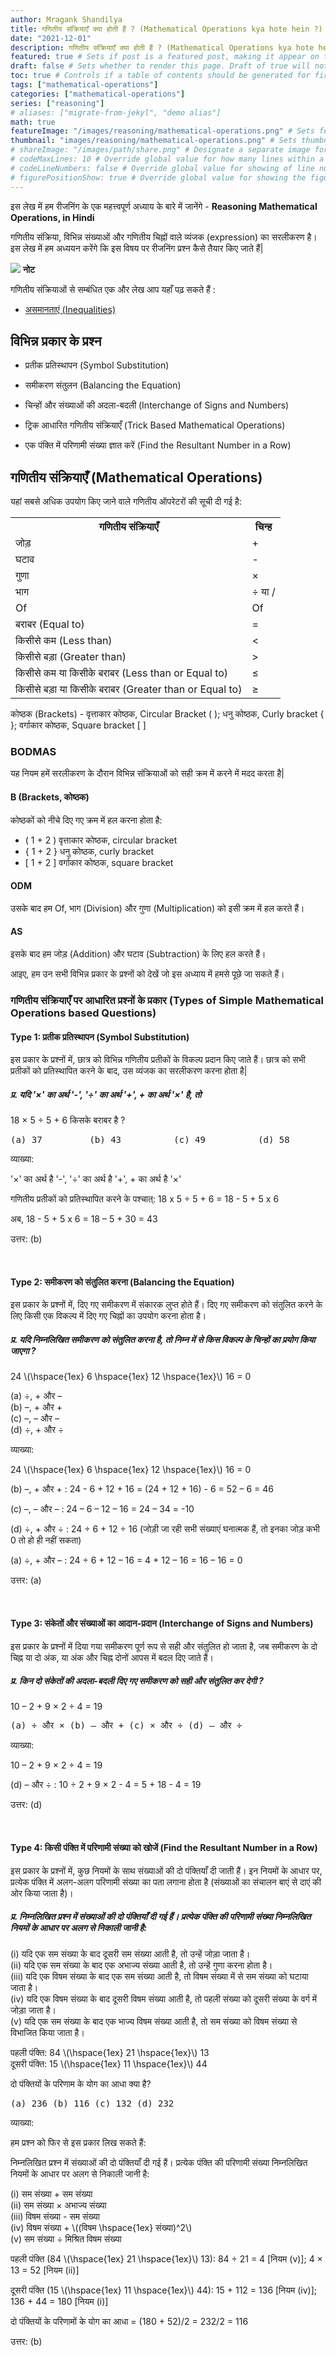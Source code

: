 ```yaml
---
author: Mragank Shandilya
title: गणितीय संक्रियाएँ क्या होती हैं ? (Mathematical Operations kya hote hein ?)
date: "2021-12-01"
description: गणितीय संक्रियाएँ क्या होती हैं ? (Mathematical Operations kya hote hein ?) # Description used for search engine.
featured: true # Sets if post is a featured post, making it appear on the sidebar. A featured post won't be listed on the sidebar if it's the current page
draft: false # Sets whether to render this page. Draft of true will not be rendered.
toc: true # Controls if a table of contents should be generated for first-level links automatically.
tags: ["mathematical-operations"]
categories: ["mathematical-operations"]
series: ["reasoning"]
# aliases: ["migrate-from-jekyl", "demo alias"]
math: true
featureImage: "/images/reasoning/mathematical-operations.png" # Sets featured image on blog post.
thumbnail: "images/reasoning/mathematical-operations.png" # Sets thumbnail image appearing inside card on homepage. I will keep it the same as featureImage.
# shareImage: "/images/path/share.png" # Designate a separate image for social media sharing.
# codeMaxLines: 10 # Override global value for how many lines within a code block before auto-collapsing.
# codeLineNumbers: false # Override global value for showing of line numbers within code block.
# figurePositionShow: true # Override global value for showing the figure label.
---
```


इस लेख में हम रीजनिंग के एक महत्त्वपूर्ण अध्याय के बारे में जानेंगे - <strong>Reasoning Mathematical Operations, in Hindi</strong>

गणितीय संक्रिया, विभिन्न संख्याओं और गणितीय चिह्नों वाले व्यंजक (expression) का सरलीकरण है। इस लेख में हम अध्ययन करेंगे कि इस विषय पर रीजनिंग प्रश्न कैसे तैयार किए जाते हैं| 

 <div class="toc-mak">
  <img src="../../../images/pencil.png">
  <b>नोट</b><br>

गणितीय संक्रियाओं से सम्बंधित एक और लेख आप यहाँ पढ़ सकते हैं :
* <a href="../inequalities-in-reasoning" title="Mathematical Operations" class="mak-link">असमानताएं (Inequalities)</a> 
</div>

## विभिन्न प्रकार के प्रश्न

* प्रतीक प्रतिस्थापन (Symbol Substitution)

* समीकरण संतुलन (Balancing the Equation)

* चिन्हों और संख्याओं की अदला-बदली (Interchange of Signs and Numbers)

* ट्रिक आधारित गणितीय संक्रियाएँ (Trick Based Mathematical Operations)

* एक पंक्ति में परिणामी संख्या ज्ञात करें (Find the Resultant Number in a Row)


## गणितीय संक्रियाएँ (Mathematical Operations)

यहां सबसे अधिक उपयोग किए जाने वाले गणितीय ऑपरेटरों की सूची दी गई है:

<table>
  <tr>
    <th>गणितीय संक्रियाएँ</th>
    <th>चिन्ह</th>
  </tr>
  <tr>
    <td>जोड़</td>
    <td>+</td>
  </tr>
  <tr>
    <td>घटाव</td>
    <td>-</td>
  </tr>
  <tr>
    <td>गुणा</td>
    <td>×</td>
  </tr>
  <tr>
    <td>भाग</td>
    <td>÷ या /</td>
  </tr>
  <tr>
    <td>Of</td>
    <td>Of</td>
  </tr>
  <tr>
    <td>बराबर (Equal to)</td>
    <td>=</td>
  </tr>
    <tr>
    <td>किसीसे कम (Less than)</td>
    <td><</td>
  </tr>
    <tr>
    <td>किसीसे बड़ा (Greater than)</td>
    <td>></td>
  </tr>
    <tr>
    <td>किसीसे कम या किसीके बराबर (Less than or Equal to)</td>
    <td>≤</td>
  </tr>
    <tr>
    <td>किसीसे बड़ा या किसीके बराबर (Greater than or Equal to)</td>
    <td>≥</td>
  </tr>
  </table>

कोष्ठक (Brackets) - वृत्ताकार कोष्ठक, Circular Bracket ( ); धनु कोष्ठक, Curly bracket { }; वर्गाकार कोष्ठक, Square bracket [ ]


### BODMAS

यह नियम हमें सरलीकरण के दौरान विभिन्न संक्रियाओं को सही क्रम में करने में मदद करता है| 

#### B (Brackets, कोष्ठक)

कोष्ठकों को नीचे दिए गए क्रम में हल करना होता है:
* ( 1 + 2 ) वृत्ताकार कोष्ठक, circular bracket
* { 1 + 2 } धनु कोष्ठक, curly bracket
* [ 1 + 2 ] वर्गाकार कोष्ठक, square bracket

#### ODM

उसके बाद हम Of, भाग (Division) और गुणा (Multiplication) को इसी क्रम में हल करते हैं।

#### AS

इसके बाद हम जोड़ (Addition) और घटाव (Subtraction) के लिए हल करते हैं।


आइए, हम उन सभी विभिन्न प्रकार के प्रश्नों को देखें जो इस अध्याय में हमसे पूछे जा सकते हैं।

### गणितीय संक्रियाएँ पर आधारित प्रश्नों के प्रकार (Types of Simple Mathematical Operations based Questions)

#### Type 1: प्रतीक प्रतिस्थापन (Symbol Substitution)

इस प्रकार के प्रश्नों में, छात्र को विभिन्न गणितीय प्रतीकों के विकल्प प्रदान किए जाते हैं। छात्र को सभी प्रतीकों को प्रतिस्थापित करने के बाद, उस व्यंजक का सरलीकरण करना होता है|  

##### प्र. यदि '×' का अर्थ '-', '÷' का अर्थ '+', + का अर्थ '×' है, तो 
18 × 5 ÷ 5 + 6 किसके बराबर है ?
<pre>(a) 37         (b) 43          (c) 49          (d) 58</pre>

व्याख्या:<br>
<div class="Exp">

'×' का अर्थ है '-', '÷' का अर्थ है '+', + का अर्थ है '×'

गणितीय प्रतीकों को प्रतिस्थापित करने के पश्चात्: 18 x 5 ÷ 5 + 6 = 18 - 5 + 5 x 6

अब, 18 - 5 + 5 x 6 = 18 – 5 + 30 = 43

उत्तर: (b)
</div> <br>

#### Type 2: समीकरण को संतुलित करना (Balancing the Equation)

इस प्रकार के प्रश्नों में, दिए गए समीकरण में संकारक लुप्त होते हैं। दिए गए समीकरण को संतुलित करने के लिए किसी एक विकल्प में दिए गए चिह्नों का उपयोग करना होता है।

##### प्र. यदि निम्नलिखित समीकरण को संतुलित करना है, तो निम्न में से किस विकल्प के चिन्हों का प्रयोग किया जाएगा ? 
<p> 24 \(\hspace{1ex} 6 \hspace{1ex} 12 \hspace{1ex}\) 16 = 0 </p>
(a) ÷, + और – <br>
(b) –, + और + <br>
(c) –, – और – <br>
(d) ÷, + और ÷

व्याख्या:<br>
<div class="Exp">

<p> 24 \(\hspace{1ex} 6 \hspace{1ex} 12 \hspace{1ex}\) 16 = 0 </p>

(b) –, + और + : 24 -  6 + 12 + 16 = (24 + 12 + 16) -  6 = 52 – 6 = 46	

(c) –, – और – :	 24 – 6 – 12 – 16 = 24 – 34 = -10

(d) ÷, + और ÷ : 24 ÷ 6 + 12 ÷ 16 (जोड़ी जा रही सभी संख्याएं घनात्मक हैं, तो इनका जोड़ कभी 0 तो हो ही नहीं सकता) 

(a) ÷, + और – : 24 ÷ 6 + 12 – 16 = 4 + 12 – 16 = 16 – 16 = 0

उत्तर: (a)
</div> <br>

#### Type 3: संकेतों और संख्याओं का आदान-प्रदान (Interchange of Signs and Numbers)

इस प्रकार के प्रश्नों में दिया गया समीकरण पूर्ण रूप से सही और संतुलित हो जाता है, जब समीकरण के दो चिह्न या दो अंक, या अंक और चिह्न दोनों आपस में बदल दिए जाते हैं।

##### प्र. किन दो संकेतों की अदला-बदली दिए गए समीकरण को सही और संतुलित कर देगी ? 
10 – 2 + 9 × 2 ÷ 4 = 19
<pre>(a) ÷ और × (b) – और + (c) × और ÷ (d) – और ÷</pre>

व्याख्या:<br>
<div class="Exp">

10 – 2 + 9 × 2 ÷ 4 = 19

(d) – और ÷ : 10 ÷ 2 + 9 × 2 - 4 = 5 + 18 - 4 = 19

उत्तर: (d)
</div> <br>

#### Type 4: किसी पंक्ति में परिणामी संख्या को खोजें (Find the Resultant Number in a Row)

इस प्रकार के प्रश्नों में, कुछ नियमों के साथ संख्याओं की दो पंक्तियाँ दी जाती हैं। इन नियमों के आधार पर, प्रत्येक पंक्ति में अलग-अलग परिणामी संख्या का पता लगाना होता है (संख्याओं का संचालन बाएं से दाएं की ओर किया जाता है)। 

##### प्र. निम्नलिखित प्रश्न में संख्याओं की दो पंक्तियाँ दी गई हैं। प्रत्येक पंक्ति की परिणामी संख्या निम्नलिखित नियमों के आधार पर अलग से निकाली जानी है: 
(i) यदि एक सम संख्या के बाद दूसरी सम संख्या आती है, तो उन्हें जोड़ा जाता है। <br>
(ii) यदि एक सम संख्या के बाद एक अभाज्य संख्या आती है, तो उन्हें गुणा करना होता है। <br>
(iii) यदि एक विषम संख्या के बाद एक सम संख्या आती है, तो विषम संख्या में से सम संख्या को घटाया जाता है। <br>
(iv) यदि एक विषम संख्या के बाद दूसरी विषम संख्या आती है, तो पहली संख्या को दूसरी संख्या के वर्ग में जोड़ा जाता है। <br>
(v) यदि एक सम संख्या के बाद एक भाज्य विषम संख्या आती है, तो सम संख्या को विषम संख्या से विभाजित किया जाता है। <br>
<p> पहली पंक्ति: 84 \(\hspace{1ex} 21 \hspace{1ex}\) 13 <br>
दूसरी पंक्ति: 15 \(\hspace{1ex} 11 \hspace{1ex}\) 44 </p>
दो पंक्तियों के परिणाम के योग का आधा क्या है? <br>
<pre>(a) 236 (b) 116 (c) 132 (d) 232</pre>

व्याख्या:<br>
<div class="Exp">

हम प्रश्न को फिर से इस प्रकार लिख सकते हैं:

निम्नलिखित प्रश्न में संख्याओं की दो पंक्तियाँ दी गई हैं। प्रत्येक पंक्ति की परिणामी संख्या निम्नलिखित नियमों के आधार पर अलग से निकाली जानी है:

<p> (i) सम संख्या + सम संख्या <br>
(ii) सम संख्या × अभाज्य संख्या <br>
(iii) विषम संख्या - सम संख्या <br>
(iv) विषम संख्या + \((विषम \hspace{1ex} संख्या)^2\) <br>
(v) सम संख्या ÷ मिश्रित विषम संख्या </p>

<p> पहली पंक्ति (84 \(\hspace{1ex} 21 \hspace{1ex}\) 13): 84 ÷ 21 = 4 [नियम (v)]; 4 × 13 = 52 [नियम (ii)] </p>

<p> दूसरी पंक्ति (15 \(\hspace{1ex} 11 \hspace{1ex}\) 44): 15 + 112 = 136 [नियम (iv)]; 136 + 44 = 180 [नियम (i)] </p>

दो पंक्तियों के परिणामों के योग का आधा = (180 + 52)/2 = 232/2 = 116

उत्तर: (b)
</div> <br>


